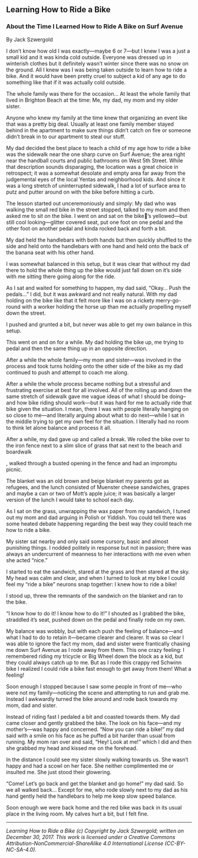 ## Learning How to Ride a Bike
### About the Time I Learned How to Ride A Bike on Surf Avenue

By Jack Szwergold

I don’t know how old I was exactly—maybe 6 or 7—but I knew I was a just a small kid and it was kinda cold outside. Everyone was dressed up in winterish clothes but it definitely wasn’t winter since there was no snow on the ground. All I knew was I was being taken outside to learn how to ride a bike. And it would have been pretty cruel to subject a kid of any age to do something like that if it was actually cold outside.

The whole family was there for the occasion… At least the whole family that lived in Brighton Beach at the time: Me, my dad, my mom and my older sister.

Anyone who knew my family at the time knew that organizing an event like that was a pretty big deal. Usually at least one family member stayed behind in the apartment to make sure things didn’t catch on fire or someone didn’t break in to our apartment to steal our stuff.

My dad decided the best place to teach a child of my age how to ride a bike was the sidewalk near the one sharp curve on Surf Avenue; the area right near the handball courts and public bathrooms on West 5th Street. While that description sounds disparaging, the location was a great choice in retrospect; it was a somewhat desolate and empty area far away from the judgemental eyes of the local Yentas and neighborhood kids. And since it was a long stretch of uninterrupted sidewalk, I had a lot of surface area to putz and putter around on with the bike before hitting a curb.

The lesson started out unceremoniously and simply: My dad who was walking the small red bike in the street stopped, talked to my mom and then asked me to sit on the bike. I went on and sat on the bike’s yellowed—but still cool looking—glitter covered seat, put one foot on one pedal and the other foot on another pedal and kinda rocked back and forth a bit.

My dad held the handlebars with both hands but then quickly shuffled to the side and held onto the handlebars with one hand and held onto the back of the banana seat with his other hand.

I was somewhat balanced in this setup, but it was clear that without my dad there to hold the whole thing up the bike would just fall down on it’s side with me sitting there going along for the ride.

As I sat and waited for something to happen, my dad said, “Okay… Push the pedals…” I did, but it was awkward and not really natural. With my dad holding on the bike like that it felt more like I was on a rickety merry-go-round with a worker holding the horse up than me actually propelling myself down the street.

I pushed and grunted a bit, but never was able to get my own balance in this setup.

This went on and on for a while. My dad holding the bike up, me trying to pedal and then the same thing up in an opposite direction.

After a while the whole family—my mom and sister—was involved in the process and took turns holding onto the other side of the bike as my dad continued to push and attempt to coach me along.

After a while the whole process became nothing but a stressful and frustrating exercise at best for all involved. All of the rolling up and down the same stretch of sidewalk gave me vague ideas of what I should be doing–and how bike riding should work—but it was hard for me to actually ride that bike given the situation. I mean, there I was with people literally hanging on so close to me—and literally arguing about what to do next—while I sat in the middle trying to get my own feel for the situation. I literally had no room to think let alone balance and process it all.

After a while, my dad gave up and called a break. We rolled the bike over to the iron fence next to a slim slice of grass that sat next to the beach and boardwalk


, walked through a busted opening in the fence and had an impromptu picnic.

The blanket was an old brown and beige blanket my parents got as refugees, and the lunch consisted of Muenster cheese sandwiches, grapes and maybe a can or two of Mott’s apple juice; it was basically a larger version of the lunch I would take to school each day.

As I sat on the grass, unwrapping the wax paper from my sandwich, I tuned out my mom and dad arguing in Polish or Yiddish. You could tell there was some heated debate happening regarding the best way they could teach me how to ride a bike.

My sister sat nearby and only said some cursory, basic and almost punishing things. I nodded politely in response but not in passion; there was always an undercurrent of meanness to her interactions with me even when she acted “nice.”

I started to eat the sandwich, stared at the grass and then stared at the sky. My head was calm and clear, and when I turned to look at my bike I could feel my “ride a bike” neurons snap together: I knew how to ride a bike!

I stood up, threw the remnants of the sandwich on the blanket and ran to the bike.

“I know how to do it! I know how to do it!” I shouted as I grabbed the bike, straddled it’s seat, pushed down on the pedal and finally rode on my own.

My balance was wobbly, but with each push the feeling of balance—and what I had to do to retain it—became clearer and clearer. It was so clear I was able to ignore the fact my mom, dad and sister were frantically chasing me down Surf Avenue as I rode away from them. This one crazy feeling: I remembered riding my tricycle or Big Wheel down the block as a kid, but they could always catch up to me. But as I rode this crappy red Schwinn bike I realized I could ride a bike fast enough to get away from them! What a feeling!

Soon enough I stopped because I saw some people in front of me—who were not my family—noticing the scene and attempting to run and grab me. Instead I awkwardly turned the bike around and rode back towards my mom, dad and sister.

Instead of riding fast I pedaled a bit and coasted towards them. My dad came closer and gently grabbed the bike. The look on his face—and my mother’s—was happy and concerned. “Now you can ride a bike!” my dad said with a smile on his face as he puffed a bit harder than usual from running. My mom ran over and said, “Hey! Look at me!” which I did and then she grabbed my head and kissed me on the forehead.

In the distance I could see my sister slowly walking towards us. She wasn’t happy and had a scowl on her face. She neither complimented me or insulted me. She just stood their glowering.

“Come! Let’s go back and get the blanket and go home!” my dad said. So we all walked back… Except for me, who rode slowly next to my dad as his hand gently held the handlebars to help me keep slow speed balance.

Soon enough we were back home and the red bike was back in its usual place in the living room. My calves hurt a bit, but I felt fine.

***

*Learning How to Ride a Bike (c) Copyright by Jack Szwergold; written on December 30, 2017. This work is licensed under a Creative Commons Attribution-NonCommercial-ShareAlike 4.0 International License (CC-BY-NC-SA-4.0).*
